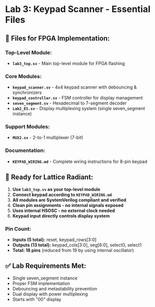 # Lab 3: Keypad Scanner - Essential Files

## 🎯 **Files for FPGA Implementation:**

### **Top-Level Module:**
- **`lab3_top.sv`** - Main top-level module for FPGA flashing

### **Core Modules:**
- **`keypad_scanner.sv`** - 4x4 keypad scanner with debouncing & synchronizers
- **`keypad_controller.sv`** - FSM controller for display management
- **`seven_segment.sv`** - Hexadecimal to 7-segment decoder
- **`Lab2_ES.sv`** - Display multiplexing system (single seven_segment instance)

### **Support Modules:**
- **`MUX2.sv`** - 2-to-1 multiplexer (7-bit)

### **Documentation:**
- **`KEYPAD_WIRING.md`** - Complete wiring instructions for 8-pin keypad

## 🚀 **Ready for Lattice Radiant:**

1. **Use `lab3_top.sv` as your top-level module**
2. **Connect keypad according to `KEYPAD_WIRING.md`**
3. **All modules are SystemVerilog compliant and verified**
4. **Clean pin assignments - no internal signals exposed**
5. **Uses internal HSOSC - no external clock needed**
6. **Keypad input directly controls display system**

### **Pin Count:**
- **Inputs (5 total):** reset, keypad_rows[3:0]
- **Outputs (13 total):** keypad_cols[3:0], seg[6:0], select0, select1
- **Total: 18 pins** (reduced from 19 by using internal oscillator)

## ✅ **Lab Requirements Met:**
- Single seven_segment instance
- Proper FSM implementation
- Debouncing and metastability prevention
- Dual display with power multiplexing
- Starts with "00" display
